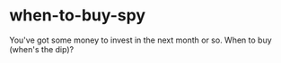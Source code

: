 # when-to-buy-spy
You've got some money to invest in the next month or so. When to buy (when's the dip)?
